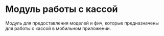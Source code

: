 # Модуль работы с кассой

Модуль для предоставления моделей и фич, которые предназначены для работы с кассой в мобильном приложении.